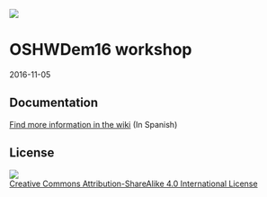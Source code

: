 ![](https://github.com/FPGAwars/workshops/raw/master/2016-11-05-OSHWDem16/images/workshop-oshwdem16-0.png)

# OSHWDem16 workshop

2016-11-05

## Documentation

[Find more information in the wiki](https://github.com/FPGAwars/workshops/wiki/2016-11-05-OSHWDem16) (In Spanish)

## License

![](https://github.com/FPGAwars/workshops/raw/master/wiki/attribution-share-alike-creative-commons-license.png)  
[Creative Commons Attribution-ShareAlike 4.0 International License](http://creativecommons.org/licenses/by-sa/4.0/)
